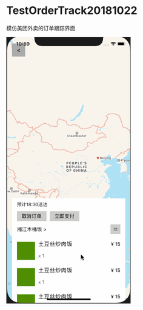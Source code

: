 # TestOrderTrack20181022
模仿美团外卖的订单跟踪界面



![image](https://github.com/hw20101101/TestOrderTrack20181022/blob/master/demo.gif)